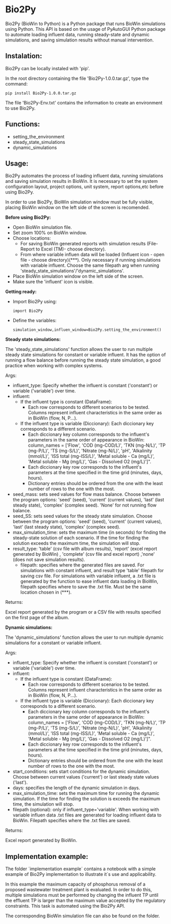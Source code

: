 # Bio2Py
Bio2Py (BioWin to Python) is a Python package that runs BioWin simulations using Python. 
This API is based on the usage of PyAutoGUI Python package to automate loading influent data, running steady-state and dynamic simulations, and saving simulation results without manual intervention. 

Instalation:
---------------
Bio2Py can be locally instaled with 'pip'. 

In the root directory containing the file 'Bio2Py-1.0.0.tar.gz', type the command:

    pip install Bio2Py-1.0.0.tar.gz

The file 'Bio2Py-Env.txt' contains the information to create an environment to use Bio2Py. 

Functions:
---------------
- setting_the_environment 
- steady_state_simulations
- dynamic_simulations

Usage:
---------------
Bio2Py automates the process of loading influent data, running simulations and saving simulation results in BioWin. It is necessary to set the system configuration layout, project options, unit system, report options,etc before using Bio2Py. 

In order to use Bio2Py, BioWin simulation window must be fully visible, placing BioWin window on the left side of the screen is recomended. 

**Before using Bio2Py:**
- Open BioWin simulation file.
- Set zoom 100% on BioWin window.
- Choose locations: 
    - For saving BioWin generated reports with simulation results (File-Report to Excel (TM)- choose directory).
    - From where variable influen data will be loaded (Influent icon - open file - choose directory)(***). Only necessary if running simulations with variable influent. Choose the same filepath arg when running 'steady_state_simulations'/'dynamic_simulations'.
- Place BioWin simulation window on the left side of the screen. 
- Make sure the 'influent' icon is visible. 

**Getting ready:**
- Import Bio2Py using:

      import Bio2Py
- Define the variables:

      simulation_window,influen_window=Bio2Py.setting_the_environment()

**Steady state simulations:**

The 'steady_state_simulations' function allows the user to run multiple steady state simulations for constant or variable influent. It has the option of running a flow balance before running the steady state simulation, a good practice when working with complex systems. 

Args:
- influent_type: Specify whether the influent is constant ('constant') or variable ('variable') over time.
- influent:
  - If the influent type is constant (DataFrame):
    - Each row corresponds to different scenarios to be tested. Columns represent influent characteristics in the same order as in BioWin (flow, N, P...).
  - If the influent type is variable (Diccionary):
    Each diccionary key corresponds to a different scenario.
    - Each diccionary key column corresponds to the influent's parameters in the same order of appearance in BioWin: column_names = ['Flow', 'COD (mg-COD/L)', 'TKN (mg-N/L)', 'TP (mg-P/L)', 'TS (mg-S/L)', 'Nitrate (mg-N/L)', 'pH', 'Alkalinity (mmol/L)', 'ISS total (mg-ISS/L)', 'Metal soluble - Ca (mg/L)', 'Metal soluble - Mg (mg/L)', 'Gas - Dissolved O2 (mg/L)']".
    - Each diccionary key row corresponds to the influent's parameters at the time specified in the time grid (minutes, days, hours).
    - Dictionary entries should be ordered from the one with the least number of rows to the one with the most.
- seed_mass: sets seed values for flow mass balance. Choose between the program options: 'seed' (seed), 'current' (current values), 'last' (last steady state), 'complex' (complex seed). 'None' for not running flow balance.
- seed_SS: sets seed values for the steady state simulation. Choose between the program options: 'seed' (seed), 'current' (current values), 'last' (last steady state), 'complex' (complex seed).
- max_simulation_time: sets the maximum time (in seconds) for finding the steady-state solution of each scenario. If the time for finding the solution exceeds the maximum time, the simulation will stop.
- result_type: 'table' (csv file with album results), 'report' (excel report generated by BioWin) , 'complete' (csv file and excel report) ,'none' (does not save simulation results). 
    - filepath: specifies where the generated files are saved. For simulations with constant influent, and result type 'table' filepath for saving csv file. For simulations with variable influent, a .txt file is generated by the function to ease influent data loading in BioWin, filepath specifies where to save the .txt file. Must be the same location chosen in (***).

Returns:

Excel report generated by the program or a CSV file with results specified on the first page of the album.

**Dynamic simulations:** 

The 'dynamic_simulations' function allows the user to run multiple dynamic simulations for a constant or variable influent. 

Args:
- influent_type: Specify whether the influent is constant ('constant') or variable ('variable') over time.
- influent:
  - If the influent type is constant (DataFrame):
    - Each row corresponds to different scenarios to be tested. Columns represent influent characteristics in the same order as in BioWin (flow, N, P...).
  - If the influent type is variable (Diccionary):
    Each diccionary key corresponds to a different scenario.
    - Each diccionary key column corresponds to the influent's parameters in the same order of appearance in BioWin: column_names = ['Flow', 'COD (mg-COD/L)', 'TKN (mg-N/L)', 'TP (mg-P/L)', 'TS (mg-S/L)', 'Nitrate (mg-N/L)', 'pH', 'Alkalinity (mmol/L)', 'ISS total (mg-ISS/L)', 'Metal soluble - Ca (mg/L)', 'Metal soluble - Mg (mg/L)', 'Gas - Dissolved O2 (mg/L)']".
    - Each diccionary key row corresponds to the influent's parameters at the time specified in the time grid (minutes, days, hours).
    - Dictionary entries should be ordered from the one with the least number of rows to the one with the most.
- start_conditions: sets start conditions for the dynamic simulation. Choose between current values ('current') or last steady state values ('last').
- days: specifies the length of the dynamic simulation in days.
- max_simulation_time: sets the maximum time for running the dynamic simulation. If the time for finding the solution is exceeds the maximum time, the simulation will stop.
- filepath (optional): only if influent_type='variable'. When working with variable influen data .txt files are generated for loading influent data to BioWin. Filepath specifies where the .txt files are saved.

Returns:

Excel report generated by BioWin.

Implementation example:
---------------
The folder ´implementation example´ contains a notebook with a simple example of Bio2Py implementation to illustrate it´s use and applicability. 

In this example the maximum capacity of phosphorus removal of a proposed wastewater treatment plant is evaluated. In order to do this, multiple simulations must be performed by changing the influent TP until the effluent TP is larger than the maximum value accepted by the regulatory constraints. This task is automated using the Bio2Py API.

The corresponding BioWin simulation file can also be found on the folder. 
